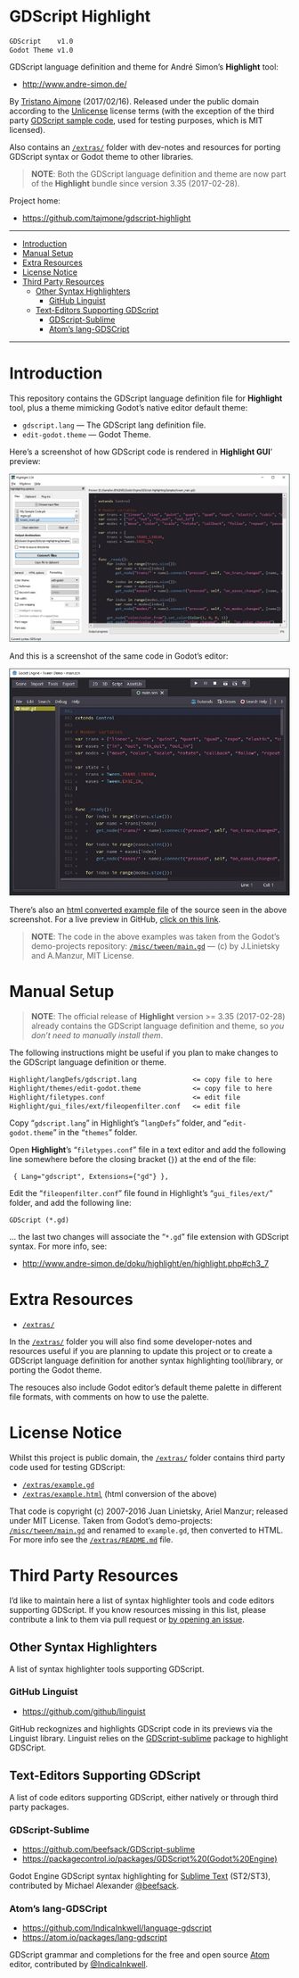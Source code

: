 GDScript Highlight
==================

    GDScript    v1.0
    Godot Theme v1.0

GDScript language definition and theme for André Simon’s **Highlight** tool:

-   <http://www.andre-simon.de/>

By [Tristano Ajmone](https://github.com/tajmone/) (2017/02/16). Released under the public domain according to the [Unlicense](./LICENSE) license terms (with the exception of the third party [GDScript sample code](#license-notice), used for testing purposes, which is MIT licensed).

Also contains an [`/extras/`](./extras/) folder with dev-notes and resources for porting GDScript syntax or Godot theme to other libraries.

> **NOTE**: Both the GDScript language definition and theme are now part of the **Highlight** bundle since version 3.35 (2017-02-28).

Project home:

-   <https://github.com/tajmone/gdscript-highlight>

------------------------------------------------------------------------

<!-- #toc -->
-   [Introduction](#introduction)
-   [Manual Setup](#manual-setup)
-   [Extra Resources](#extra-resources)
-   [License Notice](#license-notice)
-   [Third Party Resources](#third-party-resources)
    -   [Other Syntax Highlighters](#other-syntax-highlighters)
        -   [GitHub Linguist](#github-linguist)
    -   [Text-Editors Supporting GDScript](#text-editors-supporting-gdscript)
        -   [GDScript-Sublime](#gdscript-sublime)
        -   [Atom’s lang-GDSCript](#atoms-lang-gdscript)

<!-- /toc -->

------------------------------------------------------------------------

Introduction
============

This repository contains the GDScript language definition file for **Highlight** tool, plus a theme mimicking Godot’s native editor default theme:

-   `gdscript.lang` — The GDScript lang definition file.
-   `edit-godot.theme` — Godot Theme.

Here’s a screenshot of how GDScript code is rendered in **Highlight GUI**’ preview:

[![Highlight GUI Screenshot](./extras/screenshot-highlight-gui.jpg "Screenshot of Highlight GUI preview of sample GDScript")](./extras/screenshot-highlight-gui.jpg)

And this is a screenshot of the same code in Godot’s editor:

[![Godot Editor Screenshot](./extras/screenshot-godot-editor.jpg "Screenshot of sample GDScript in Godot Editor")](./extras/screenshot-godot-editor.jpg)

There’s also an [html converted example file](./extras/example.html) of the source seen in the above screenshot. For a live preview in GitHub, [click on this link](http://htmlpreview.github.io/?https://github.com/tajmone/gdscript-highlight/blob/master/extras/example.html).

> **NOTE**: The code in the above examples was taken from the Godot’s demo-projects repository: [`/misc/tween/main.gd`](https://github.com/godotengine/godot-demo-projects/blob/master/misc/tween/main.gd) — (c) by J.Linietsky and A.Manzur, MIT License.

Manual Setup
============

> **NOTE**: The official release of **Highlight** version &gt;= 3.35 (2017-02-28) already contains the GDScript language definition and theme, so *you don’t need to manually install them*.

The following instructions might be useful if you plan to make changes to the GDScript language definition or theme.

    Highlight/langDefs/gdscript.lang              <= copy file to here
    Highlight/themes/edit-godot.theme             <= copy file to here
    Highlight/filetypes.conf                      <= edit file 
    Highlight/gui_files/ext/fileopenfilter.conf   <= edit file 

Copy “`gdscript.lang`” in Highlight’s “`langDefs`” folder, and “`edit-godot.theme`” in the “`themes`” folder.

Open **Highlight**’s “`filetypes.conf`” file in a text editor and add the following line somewhere before the closing bracket (`}`) at the end of the file:

     { Lang="gdscript", Extensions={"gd"} },

Edit the “`fileopenfilter.conf`” file found in Highlight’s “`gui_files/ext/`” folder, and add the following line:

    GDScript (*.gd)

… the last two changes will associate the “`*.gd`” file extension with GDScript syntax. For more info, see:

-   <http://www.andre-simon.de/doku/highlight/en/highlight.php#ch3_7>

Extra Resources
===============

-   [`/extras/`](./extras/)

In the [`/extras/`](./extras/) folder you will also find some developer-notes and resources useful if you are planning to update this project or to create a GDScript language definition for another syntax highlighting tool/library, or porting the Godot theme.

The resouces also include Godot editor’s default theme palette in different file formats, with comments on how to use the palette.

License Notice
==============

Whilst this project is public domain, the [`/extras/`](./extras/) folder contains third party code used for testing GDScript:

-   [`/extras/example.gd`](./extras/example.gd)
-   [`/extras/example.html`](./extras/example.html) (html conversion of the above)

That code is copyright (c) 2007-2016 Juan Linietsky, Ariel Manzur; released under MIT License. Taken from Godot’s demo-projects: [`/misc/tween/main.gd`](https://github.com/godotengine/godot-demo-projects/blob/master/misc/tween/main.gd) and renamed to `example.gd`, then converted to HTML. For more info see the [`/extras/README.md`](./extras/README.md) file.

Third Party Resources
=====================

I’d like to maintain here a list of syntax highlighter tools and code editors supporting GDScript. If you know resources missing in this list, please contribute a link to them via pull request or [by opening an issue](https://github.com/tajmone/gdscript-highlight/issues/new).

Other Syntax Highlighters
-------------------------

A list of syntax highlighter tools supporting GDScript.

### GitHub Linguist

-   <https://github.com/github/linguist>

GitHub reckognizes and highlights GDScript code in its previews via the Linguist library. Linguist relies on the [GDScript-sublime](#gdscript-sublime) package to highlight GDSCript.

Text-Editors Supporting GDScript
--------------------------------

A list of code editors supporting GDScript, either natively or through third party packages.

### GDScript-Sublime

-   <https://github.com/beefsack/GDScript-sublime>
-   <https://packagecontrol.io/packages/GDScript%20(Godot%20Engine)>

Godot Engine GDScript syntax highlighting for [Sublime Text](https://www.sublimetext.com/) (ST2/ST3), contributed by Michael Alexander [@beefsack](https://github.com/beefsack).

### Atom’s lang-GDSCript

-   <https://github.com/IndicaInkwell/language-gdscript>
-   <https://atom.io/packages/lang-gdscript>

GDScript grammar and completions for the free and open source [Atom](https://atom.io/) editor, contributed by [@IndicaInkwell](https://github.com/IndicaInkwell).
